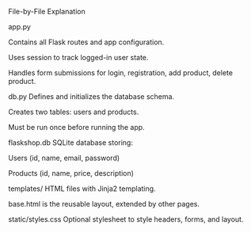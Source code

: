 File-by-File Explanation

app.py
  
Contains all Flask routes and app configuration.

Uses session to track logged-in user state.

Handles form submissions for login, registration, add product, delete product.

db.py
Defines and initializes the database schema.

Creates two tables: users and products.

Must be run once before running the app.

flaskshop.db
SQLite database storing:

Users (id, name, email, password)

Products (id, name, price, description)

templates/
HTML files with Jinja2 templating.

base.html is the reusable layout, extended by other pages.

static/styles.css
Optional stylesheet to style headers, forms, and layout.
